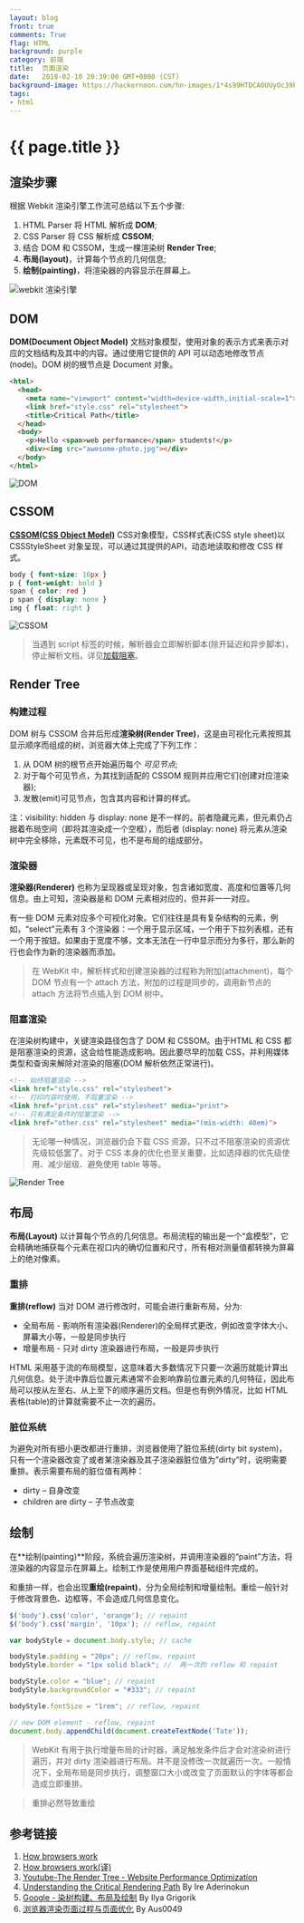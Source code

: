 ```yaml
---
layout: blog
front: true
comments: True
flag: HTML
background: purple
category: 前端
title:  页面渲染
date:   2018-02-10 20:39:00 GMT+0800 (CST)
background-image: https://hackernoon.com/hn-images/1*4s99HTDCA0UUyOc39k5dag.png
tags:
- html
---
```

# {{ page.title }}

## 渲染步骤

根据 Webkit 渲染引擎工作流可总结以下五个步骤:

1. HTML Parser 将 HTML 解析成 **DOM**;
2. CSS Parser 将 CSS 解析成 **CSSOM**;
3. 结合 DOM 和 CSSOM，生成一棵渲染树 **Render Tree**;
4. **布局(layout)**，计算每个节点的几何信息;
5. **绘制(painting)**，将渲染器的内容显示在屏幕上。

![webkit 渲染引擎]( {{page.background-image}} )

## DOM

**DOM(Document Object Model)** 文档对象模型，使用对象的表示方式来表示对应的文档结构及其中的内容。通过使用它提供的 API 可以动态地修改节点(node)。DOM 树的根节点是 Document 对象。

```HTML
<html>
  <head>
    <meta name="viewport" content="width=device-width,initial-scale=1">
    <link href="style.css" rel="stylesheet">
    <title>Critical Path</title>
  </head>
  <body>
    <p>Hello <span>web performance</span> students!</p>
    <div><img src="awesome-photo.jpg"></div>
  </body>
</html>
```

![DOM](https://developers.google.com/web/fundamentals/performance/critical-rendering-path/images/dom-tree.png?hl=zh-cn)

## CSSOM

**[CSSOM(CSS Object Model)](https://www.w3.org/TR/cssom/)** CSS对象模型，CSS样式表(CSS style sheet)以 CSSStyleSheet 对象呈现，可以通过其提供的API，动态地读取和修改 CSS 样式。

```CSS
body { font-size: 16px }
p { font-weight: bold }
span { color: red }
p span { display: none }
img { float: right }
```

![CSSOM](https://developers.google.com/web/fundamentals/performance/critical-rendering-path/images/cssom-tree.png?hl=zh-cn)

> 当遇到 script 标签的时候，解析器会立即解析脚本(除开延迟和异步脚本)，停止解析文档，详见[加载阻塞]( {{site.url}}/2018/02/10/html-render-blocking.html )。

## Render Tree

### 构建过程

DOM 树与 CSSOM 合并后形成**渲染树(Render Tree)**，这是由可视化元素按照其显示顺序而组成的树，浏览器大体上完成了下列工作：

1. 从 DOM 树的根节点开始遍历每个 *可见节点*;
1. 对于每个可见节点，为其找到适配的 CSSOM 规则并应用它们(创建对应渲染器);
1. 发散(emit)可见节点，包含其内容和计算的样式。

注：visibility: hidden 与 display: none 是不一样的。前者隐藏元素，但元素仍占据着布局空间（即将其渲染成一个空框），而后者 (display: none) 将元素从渲染树中完全移除，元素既不可见，也不是布局的组成部分。

### 渲染器

**渲染器(Renderer)** 也称为呈现器或呈现对象，包含诸如宽度、高度和位置等几何信息。由上可知，渲染器是和 DOM 元素相对应的，但并非一一对应。

有一些 DOM 元素对应多个可视化对象。它们往往是具有复杂结构的元素，例如，“select”元素有 3 个渲染器：一个用于显示区域，一个用于下拉列表框，还有一个用于按钮。如果由于宽度不够，文本无法在一行中显示而分为多行，那么新的行也会作为新的渲染器而添加。

> 在 WebKit 中，解析样式和创建渲染器的过程称为附加(attachment)，每个 DOM 节点有一个 attach 方法，附加的过程是同步的，调用新节点的 attach 方法将节点插入到 DOM 树中。

### 阻塞渲染

在渲染树构建中，关键渲染路径包含了 DOM 和 CSSOM。由于HTML 和 CSS 都是阻塞渲染的资源，这会给性能造成影响。因此要尽早的加载 CSS，并利用媒体类型和查询来解除对渲染的阻塞(DOM 解析依然正常进行)。

```HTML
<!-- 始终阻塞渲染 -->
<link href="style.css" rel="stylesheet">
<!-- 打印内容时使用，不阻塞渲染 -->
<link href="print.css" rel="stylesheet" media="print">
<!-- 只有满足条件时阻塞渲染 -->
<link href="other.css" rel="stylesheet" media="(min-width: 40em)">
```

> 无论哪一种情况，浏览器仍会下载 CSS 资源，只不过不阻塞渲染的资源优先级较低罢了。对于 CSS 本身的优化也至关重要，比如选择器的优先级使用、减少层级、避免使用 table 等等。

![Render Tree](https://developers.google.com/web/fundamentals/performance/critical-rendering-path/images/render-tree-construction.png)

## 布局

**布局(Layout)** 以计算每个节点的几何信息。布局流程的输出是一个“盒模型”，它会精确地捕获每个元素在视口内的确切位置和尺寸，所有相对测量值都转换为屏幕上的绝对像素。

### 重排

**重排(reflow)** 当对 DOM 进行修改时，可能会进行重新布局，分为:

* 全局布局 - 影响所有渲染器(Renderer)的全局样式更改，例如改变字体大小、屏幕大小等，一般是同步执行
* 增量布局 - 只对 dirty 渲染器进行布局，一般是异步执行

HTML 采用基于流的布局模型，这意味着大多数情况下只要一次遍历就能计算出几何信息。处于流中靠后位置元素通常不会影响靠前位置元素的几何特征，因此布局可以按从左至右、从上至下的顺序遍历文档。但是也有例外情况，比如 HTML 表格(table)的计算就需要不止一次的遍历。

### 脏位系统

为避免对所有细小更改都进行重排，浏览器使用了脏位系统(dirty bit system)，只有一个渲染器改变了或者某渲染器及其子渲染器脏位值为”dirty”时，说明需要重排。表示需要布局的脏位值有两种：

* dirty – 自身改变
* children are dirty – 子节点改变

## 绘制

在**绘制(painting)**阶段，系统会遍历渲染树，并调用渲染器的“paint”方法，将渲染器的内容显示在屏幕上。绘制工作是使用用户界面基础组件完成的。

和重排一样，也会出现**重绘(repaint)**，分为全局绘制和增量绘制。重绘一般针对于修改背景色、边框等，不会造成几何信息变化。

```js
$('body').css('color', 'orange'); // repaint
$('body').css('margin', '10px'); // reflow, repaint

var bodyStyle = document.body.style; // cache

bodyStyle.padding = "20px"; // reflow, repaint
bodyStyle.border = "1px solid black"; //  再一次的 reflow 和 repaint

bodyStyle.color = "blue"; // repaint
bodyStyle.backgroundColor = "#333"; // repaint

bodyStyle.fontSize = "1rem"; // reflow, repaint

// new DOM element - reflow, repaint
document.body.appendChild(document.createTextNode('Tate'));
```

> WebKit 有用于执行增量布局的计时器，满足触发条件后才会对渲染树进行遍历，并对 dirty 渲染器进行布局。并不是没修改一次就遍历一次。一般情况下，全局布局是同步执行，调整窗口大小或改变了页面默认的字体等都会造成立即重排。

> 重排必然导致重绘

## 参考链接

1. [How browsers work](http://taligarsiel.com/Projects/howbrowserswork1.htm)
1. [How browsers work(译)](https://www.html5rocks.com/zh/tutorials/internals/howbrowserswork/)
1. [Youtube-The Render Tree - Website Performance Optimization](https://www.youtube.com/watch?v=lvb06W_VKVE)
1. [Understanding the Critical Rendering Path](https://bitsofco.de/understanding-the-critical-rendering-path/) By Ire Aderinokun
1. [Google - 染树构建、布局及绘制](https://developers.google.com/web/fundamentals/performance/critical-rendering-path/render-tree-construction?hl=zh-cn) By Ilya Grigorik
1. [浏览器渲染页面过程与页面优化](https://segmentfault.com/a/1190000010298038) By Aus0049
